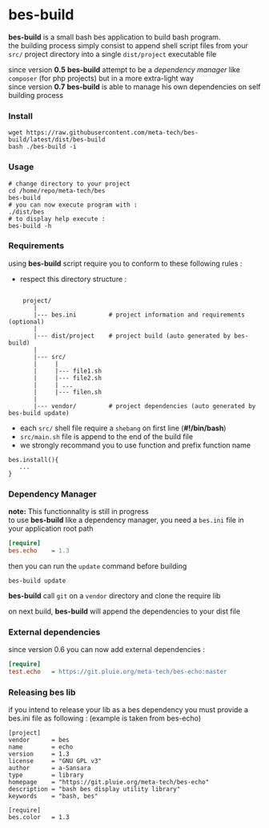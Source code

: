 bes-build
=========

**bes-build** is a small bash bes application to build bash program.  
the building process simply consist to append shell script files from your `src/` project directory 
into a single `dist/project` executable file


since version **0.5** **bes-build** attempt to be a *dependency manager* like `composer` (for php projects) but in a more extra-light way  
since version **0.7** **bes-build** is able to manage his own dependencies on self building process

### Install

```
wget https://raw.githubusercontent.com/meta-tech/bes-build/latest/dist/bes-build
bash ./bes-build -i
```

### Usage

```shell
# change directory to your project
cd /home/repo/meta-tech/bes
bes-build
# you can now execute program with : 
./dist/bes
# to display help execute :
bes-build -h 
```

### Requirements

using **bes-build** script require you to conform to these following rules :

* respect this directory structure :
```pre

    project/
       |
       |--- bes.ini         # project information and requirements (optional)
       |
       |--- dist/project    # project build (auto generated by bes-build)
       |
       |--- src/
       |     |
       |     |--- file1.sh
       |     |--- file2.sh
       |     | ...
       |     |--- filen.sh
       |
       |--- vendor/         # project dependencies (auto generated by bes-build update)
```
* each `src/` shell file require a `shebang` on first line (**#!/bin/bash**)
* `src/main.sh` file is append to the end of the build file
* we strongly recommand you to use function and prefix function name
```shell
bes.install(){
   ...
}
```

### Dependency Manager

**note:** This functionnality is still in progress  
to use **bes-build** like a dependency manager, you need a `bes.ini` file in your application root path

```ini  
[require]
bes.echo    = 1.3
```
 
then you can run the `update` command before building

```shell
bes-build update
```

**bes-build** call `git` on a `vendor` directory and clone the require lib

on next build, **bes-build**  will append the dependencies to your dist file


### External dependencies

since version 0.6 you can now add external dependencies :

```ini  
[require]
test.echo   = https://git.pluie.org/meta-tech/bes-echo:master
```


### Releasing bes lib

if you intend to release your lib as a bes dependency you must provide a bes.ini file as following :
(example is taken from bes-echo)

```
[project]
vendor      = bes
name        = echo
version     = 1.3
license     = "GNU GPL v3"
author      = a-Sansara
type        = library
homepage    = "https://git.pluie.org/meta-tech/bes-echo"
description = "bash bes display utility library"
keywords    = "bash, bes"

[require]
bes.color   = 1.3
```
